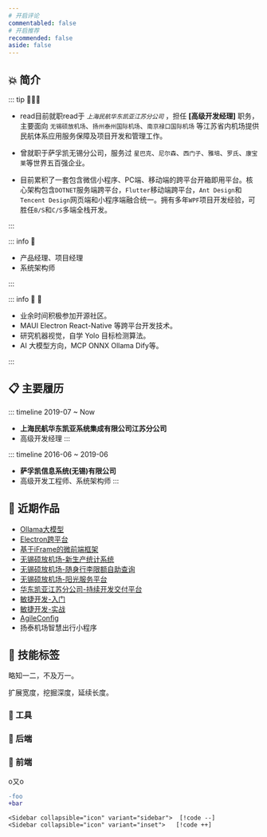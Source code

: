 ```yaml
---
# 开启评论
commentabled: false
# 开启推荐
recommended: false
aside: false
---
```


<script lang="ts" setup>
import ShadowLogo from '@vp/components/ShadowLogo.vue'
</script>

<ShadowLogo />
<!-- <text class="resume-title">为你定制 发现精彩</text> -->

<PyramidLoader />

## 💥 简介 ##


<HrefCard url="https://changweihua.github.io/" title="CMONO.NET" description="https://changweihua.github.io/" logo="/logo.svg" class="my-5" />

::: tip 👨🏻‍💻

- read目前就职read于 *`上海民航华东凯亚江苏分公司`* ，担任 **[高级开发经理]** 职务，主要面向 `无锡硕放机场`、`扬州泰州国际机场`、`南京禄口国际机场` 等江苏省内机场提供民航体系应用服务保障及项目开发和管理工作。

- 曾就职于萨孚凯无锡分公司，服务过 `星巴克`、`尼尔森`、`西门子`、`雅培`、`罗氏`、`康宝莱`等世界五百强企业。

- 目前累积了一套包含微信小程序、PC端、移动端的跨平台开箱即用平台。核心架构包含`DOTNET`服务端跨平台，`Flutter`移动端跨平台，`Ant Design`和`Tencent Design`网页端和小程序端融合统一。拥有多年`WPF`项目开发经验，可胜任`B/S`和`C/S`多端全栈开发。

:::

::: info 🔎

- 产品经理、项目经理
- 系统架构师

:::

::: info 📌 🎯

- 业余时间积极参加开源社区。
- MAUI Electron React-Native 等跨平台开发技术。
- 研究机器视觉，自学 Yolo 目标检测算法。
- AI 大模型方向，MCP ONNX Ollama Dify等。

:::


## 📋 主要履历 ##

::: timeline 2019-07 ~ Now
- **上海民航华东凯亚系统集成有限公司江苏分公司**
- 高级开发经理
:::

::: timeline 2016-06 ~ 2019-06
- **萨孚凯信息系统(无锡)有限公司**
- 高级开发工程师、系统架构师
:::

## 🥇 近期作品 ##

- [Ollama大模型](/zh-CN/manual/ollama_anythingllm.md)
- [Electron跨平台](/zh-CN/gallery/electron_app.md)
- [基于iFrame的微前端框架](/zh-CN/gallery/web_app.md)
- [无锡硕放机场-新生产统计系统](/zh-CN/gallery/maui.md)
- [无锡硕放机场-随身行李限额自助查询](/zh-CN/gallery/baggage_measurer.md)
- [无锡硕放机场-阳光服务平台](/zh-CN/gallery/sunny-land.md)
- [华东凯亚江苏分公司-持续开发交付平台](/pdfs/持续开发交付平台.pdf)
- [敏捷开发-入门](/pdfs/敏捷开发-入门.pdf)
- [敏捷开发-实战](/pdfs/敏捷开发-实战.pdf)
- [AgileConfig](/pdfs/AgileConfig.pdf)
- 扬泰机场智慧出行小程序

## 💯 技能标签 ##

略知一二，不及万一。

扩展宽度，挖掘深度，延续长度。

<!-- #### 后端技术栈

<p>
  <img src="https://img.shields.io/badge/-Spring-6DB33F?logo=Spring&logoColor=FFF" alt="Spring" style="display: inline-block;" />&nbsp;
  <img src="https://img.shields.io/badge/-Spring%20Boot-6DB33F?logo=Spring-Boot&logoColor=FFF" alt="Spring Boot" style="display: inline-block;" />&nbsp;
  <img src="https://img.shields.io/badge/-MySQL-4479A1?logo=MySQL&logoColor=FFF" alt="MySQL" style="display: inline-block;" />&nbsp;
  <img src="https://img.shields.io/badge/-MariaDB-A9A9A9?logo=MariaDB&logoColor=003545" alt="MariaDB" style="display: inline-block;" />&nbsp;
  <img src="https://img.shields.io/badge/-PostgreSQL-C0C0C0?logo=PostgreSQL&logoColor=4169E1" alt="PostgreSQL" style="display: inline-block;" />&nbsp;
  <img src="https://img.shields.io/badge/-Oracle-C0C0C0?logo=Oracle&logoColor=F80000" alt="Oracle" style="display: inline-block;" />&nbsp;
  <img src="https://img.shields.io/badge/-Microsoft%20SQL%20Server-D3D3D3?logo=Microsoft-SQL-Server&logoColor=CC2927" alt="Microsoft SQL Server" style="display: inline-block;" />&nbsp;
  <img src="https://img.shields.io/badge/-Redis-DC382D?logo=Redis&logoColor=FFF" alt="Redis" style="display: inline-block;" />&nbsp;
  <img src="https://img.shields.io/badge/-MongoDB-47A248?logo=MongoDB&logoColor=FFF" alt="MongoDB" style="display: inline-block;" />&nbsp;
  <img src="https://img.shields.io/badge/-RabbitMQ-FF6600?logo=RabbitMQ&logoColor=FFF" alt="RabbitMQ" style="display: inline-block;" />&nbsp;
  <img src="https://img.shields.io/badge/-Solr-D9411E?logo=Apache-Solr&logoColor=FFF" alt="Solr" style="display: inline-block;" />&nbsp;
  <img src="https://img.shields.io/badge/-ElasticSearch-005571?logo=ElasticSearch&logoColor=FFF" alt="ElasticSearch" style="display: inline-block;" />&nbsp;
  <img src="https://img.shields.io/badge/-Logstash-A9A9A9?logo=Logstash&logoColor=005571" alt="Logstash" style="display: inline-block;" />&nbsp;
  <img src="https://img.shields.io/badge/-Kibana-A9A9A9?logo=Kibana&logoColor=005571" alt="Kibana" style="display: inline-block;" />&nbsp;
  <img src="https://img.shields.io/badge/-Kafka-C0C0C0?logo=Apache-Kafka&logoColor=231F20" alt="Kafka" style="display: inline-block;" />&nbsp;
  <img src="https://img.shields.io/badge/-Consul-F24C53?logo=Consul&logoColor=FFF" alt="Consul" style="display: inline-block;" />&nbsp;
  <img src="https://img.shields.io/badge/-Tomcat-F8DC75?logo=Apache-Tomcat&logoColor=000" alt="Tomcat" style="display: inline-block;" />&nbsp;
  <img src="https://img.shields.io/badge/-JUnit5-25A162?logo=JUnit5&logoColor=FFF" alt="JUnit5" style="display: inline-block;" />&nbsp;
  <img src="https://img.shields.io/badge/-Liquibase-2962FF?logo=Liquibase&logoColor=FFF" alt="Liquibase" style="display: inline-block;" />&nbsp;
  <img src="https://img.shields.io/badge/-Maven-C71A36?logo=Apache-Maven&logoColor=FFF" alt="Maven" style="display: inline-block;" />&nbsp;
  <img src="https://img.shields.io/badge/-Gradle-D3D3D3?logo=Gradle&logoColor=02303A" alt="Gradle" style="display: inline-block;" />&nbsp;
  <img src="https://img.shields.io/badge/-Spring%20Security-6DB33F?logo=Spring-Security&logoColor=FFF" alt="Spring Security" style="display: inline-block;" />&nbsp;
  <img src="https://img.shields.io/badge/-Hibernate-59666C?logo=Hibernate&logoColor=FFF" alt="Hibernate" style="display: inline-block;" />&nbsp;
  <img src="https://img.shields.io/badge/-JSON-000?logo=JSON&logoColor=FFF" alt="JSON" style="display: inline-block;" />&nbsp;
  <img src="https://img.shields.io/badge/-JWT-000?logo=JSON-Web-Tokens&logoColor=FFF" alt="JWT" style="display: inline-block;" />&nbsp;
  <img src="https://img.shields.io/badge/-Java-F78C40?logo=OpenJDK&logoColor=FFF" alt="Java" style="display: inline-block;" />&nbsp;
  <img src="https://img.shields.io/badge/-Python-A9A9A9?logo=Python&logoColor=3776AB" alt="Python" style="display: inline-block;" />&nbsp;
  <img src="https://img.shields.io/badge/-Android-C0C0C0?logo=Android&logoColor=3DDC84" alt="Android" style="display: inline-block;" />&nbsp;
  <img src="https://img.shields.io/badge/-Go-DCDCDC?logo=Go&logoColor=00ADD8" alt="Go" style="display: inline-block;" />&nbsp;
  <img src="https://img.shields.io/badge/-GraphQL-FFF?logo=GraphQL&logoColor=E10098" alt="GraphQL" style="display: inline-block;" />&nbsp;
</p>

#### 前端技术栈

<p>
  <img src="https://img.shields.io/badge/-Vue3-C0C0C0?logo=Vue.js&logoColor=4FC08D" alt="Vue3" style="display: inline-block;" />&nbsp;
  <img src="https://img.shields.io/badge/-TypeScript-C0C0C0?logo=TypeScript&logoColor=3178C6" alt="TypeScript" style="display: inline-block;" />&nbsp;
  <img src="https://img.shields.io/badge/-Ant%20Design-C0C0C0?logo=Ant-Design&logoColor=0170FE" alt="Ant Design" style="display: inline-block;" />&nbsp;
  <img src="https://img.shields.io/badge/-Node.js-D3D3D3?logo=Node.js&logoColor=339933" alt="Node.js" style="display: inline-block;" />&nbsp;
  <img src="https://img.shields.io/badge/-Vite-D3D3D3?logo=Vite&logoColor=646CFF" alt="Vite" style="display: inline-block;" />&nbsp;
  <img src="https://img.shields.io/badge/-Webpack-D3D3D3?logo=Webpack&logoColor=8DD6F9" alt="Webpack" style="display: inline-block;" />&nbsp;
  <img src="https://img.shields.io/badge/-NPM-C0C0C0?logo=npm&logoColor=CB3837" alt="NPM" style="display: inline-block;" />&nbsp;
  <img src="https://img.shields.io/badge/-Axios-C0C0C0?logo=Axios&logoColor=5A29E4" alt="Axios" style="display: inline-block;" />&nbsp;
  <img src="https://img.shields.io/badge/-ESLint-C0C0C0?logo=ESLint&logoColor=4B32C3" alt="ESLint" style="display: inline-block;" />&nbsp;
  <img src="https://img.shields.io/badge/-jQuery-0769AD?logo=jQuery&logoColor=FFF" alt="jQuery" style="display: inline-block;" />&nbsp;
  <img src="https://img.shields.io/badge/-Bootstrap-7952B3?logo=Bootstrap&logoColor=FFF" alt="BootStrap" style="display: inline-block;" />&nbsp;
  <img src="https://img.shields.io/badge/-ECharts-C0C0C0?logo=Apache-ECharts&logoColor=AA344D" alt="ECharts" style="display: inline-block;" />&nbsp;
  <img src="https://img.shields.io/badge/-JavaScript-A9A9A9?logo=JavaScript&logoColor=F7DF1E" alt="JavaScript" style="display: inline-block;" />&nbsp;
  <img src="https://img.shields.io/badge/-HTML5-A9A9A9?logo=HTML5&logoColor=E34F26" alt="HTML5" style="display: inline-block;" />&nbsp;
  <img src="https://img.shields.io/badge/-CSS3-A9A9A9?logo=CSS3&logoColor=1572B6" alt="CSS3" style="display: inline-block;" />&nbsp;
  <img src="https://img.shields.io/badge/-Tailwind%20CSS-FFF?logo=Tailwind-CSS&logoColor=06B6D4" alt="Tailwind CSS" style="display: inline-block;" />&nbsp;
  <img src="https://img.shields.io/badge/-Less-D3D3D3?logo=Less&logoColor=1D365D" alt="Less" style="display: inline-block;" />&nbsp;
</p>

#### DevOps

<p>
  <img src="https://img.shields.io/badge/-Git-F05032?logo=Git&logoColor=FFF" alt="Git" style="display: inline-block;" />&nbsp;
  <img src="https://img.shields.io/badge/-GitHub-181717?logo=GitHub&logoColor=FFF" alt="GitHub" style="display: inline-block;" />&nbsp;
  <img src="https://img.shields.io/badge/-Gitee-C71D23?logo=Gitee&logoColor=FFF" alt="Gitee" style="display: inline-block;" />&nbsp;
  <img src="https://img.shields.io/badge/-GitLab-FC6D26?logo=GitLab&logoColor=FFF" alt="gitlab" style="display: inline-block;" />&nbsp;
  <img src="https://img.shields.io/badge/-GitHub%20Actions-2088FF?logo=GitHub-Actions&logoColor=FFF" alt="GitHub Actions" style="display: inline-block;" />&nbsp;
  <img src="https://img.shields.io/badge/-Jenkins-D24939?logo=Jenkins&logoColor=000" alt="Jenkins" style="display: inline-block;" />&nbsp;
  <img src="https://img.shields.io/badge/-SonarQube-A9A9A9?logo=SonarQube&logoColor=4E9BCD" alt="SonarQube" style="display: inline-block;" />&nbsp;
  <img src="https://img.shields.io/badge/-Docker-2496ED?logo=Docker&logoColor=FFF" alt="Docker" style="display: inline-block;" />&nbsp;
  <img src="https://img.shields.io/badge/-Harbor-FFF?logo=Harbor&logoColor=60B932" alt="Harbor" style="display: inline-block;" />&nbsp;
  <img src="https://img.shields.io/badge/-Kubernetes-326CE5?logo=Kubernetes&logoColor=FFF" alt="Kubernetes" style="display: inline-block;" />&nbsp;
  <img src="https://img.shields.io/badge/-CentOS-262577?logo=CentOS&logoColor=FFF" alt="CentOS" style="display: inline-block;" />&nbsp;
  <img src="https://img.shields.io/badge/-Ubuntu-E95420?logo=Ubuntu&logoColor=FFF" alt="Ubuntu" style="display: inline-block;" />&nbsp;
</p>

#### 运维技术栈

<p>
  <img src="https://img.shields.io/badge/-阿里云-FF6A00?logo=Alibaba-Cloud&logoColor=FFF" alt="阿里云" style="display: inline-block;" />&nbsp;
  <img src="https://img.shields.io/badge/-Nginx-009639?logo=Nginx&logoColor=FFF" alt="Nginx" style="display: inline-block;" />&nbsp;
  <img src="https://img.shields.io/badge/-VMware-607078?logo=VMware&logoColor=FFF" alt="VMware" style="display: inline-block;" />&nbsp;
  <img src="https://img.shields.io/badge/-Prometheus-C0C0C0?logo=Prometheus&logoColor=E6522C" alt="Prometheus" style="display: inline-block;" />&nbsp;
  <img src="https://img.shields.io/badge/-Grafana-DCDCDC?logo=Grafana&logoColor=F46800" alt="Grafana" style="display: inline-block;" />&nbsp;
  <img src="https://img.shields.io/badge/-Ansible-FFF?logo=Ansible&logoColor=EE0000" alt="Ansible" style="display: inline-block;" />&nbsp;
  <img src="https://img.shields.io/badge/-Lua-FFF?&logo=Lua&logoColor=2C2D72" alt="Lua" style="display: inline-block;" />&nbsp;
</p>

#### 测试技术栈

<p>
  <img src="https://img.shields.io/badge/-Postman-FF6C37?logo=Postman&logoColor=FFF" alt="Postman" style="display: inline-block;" />&nbsp;
  <img src="https://img.shields.io/badge/-JMeter-D3D3D3?logo=Apache-JMeter&logoColor=D22128" alt="JMeter" style="display: inline-block;" />&nbsp;
</p>

#### 开发工具

<p>
  <img src="https://img.shields.io/badge/-Intellij%20IDEA-000?logo=Intellij-IDEA&logoColor=FFF" alt="Intellij IDEA" style="display: inline-block;" />&nbsp;
  <img src="https://img.shields.io/badge/-Eclipse-2C2255?logo=Eclipse&logoColor=FFF" alt="Eclipse" style="display: inline-block;" />&nbsp;
  <img src="https://img.shields.io/badge/-WebStorm-000?logo=WebStorm&logoColor=FFF" alt="WebStorm" style="display: inline-block;" />&nbsp;
  <img src="https://img.shields.io/badge/-PyCharm-C0C0C0?logo=PyCharm&logoColor=000" alt="PyCharm" style="display: inline-block;" />&nbsp;
  <img src="https://img.shields.io/badge/-Android%20Studio-C0C0C0?logo=Android-Studio&logoColor=3DDC84" alt="Android Studio" style="display: inline-block;" />&nbsp;
  <img src="https://img.shields.io/badge/-VSCode-C0C0C0?logo=Visual-Studio-Code&logoColor=007ACC" alt="VSCode" style="display: inline-block;" />&nbsp;
</p>

#### 其他

<p>
  <img src="https://img.shields.io/badge/-Markdown-000?logo=Markdown&logoColor=FFF" alt="Markdown" style="display: inline-block;" />&nbsp;
  <img src="https://img.shields.io/badge/-WordPress-21759B?logo=WordPress&logoColor=FFF" alt="WordPress" style="display: inline-block;" />&nbsp;
  <img src="https://img.shields.io/badge/-GitHub%20Pages-222?logo=GitHub-Pages&logoColor=FFF" alt="GitHub Pages" style="display: inline-block;" />&nbsp;
  <img src="https://img.shields.io/badge/-Adobe%20Photoshop-A9A9A9?logo=Adobe-Photoshop&logoColor=31A8FF" alt="Adobe Photoshop" style="display: inline-block;" />&nbsp;
</p>
 -->

### 🧮 工具 ###

<div class="flex flex-wrap gap-2">

<m-icon icon="logos:centos-icon" :width="96" :height="96" />
<m-icon icon="logos:docker-icon" :width="96" :height="96" />
<m-icon icon="logos:docker" :width="96" :height="96" />
<m-icon icon="logos:kubernetes" :width="96" :height="96" />
<m-icon icon="logos:letsencrypt" :width="96" :height="96" />
<m-icon icon="logos:microsoft-windows" :width="96" :height="96" />
<m-icon icon="logos:rabbitmq" :width="96" :height="96" />
<m-icon icon="logos:stackoverflow" :width="96" :height="96" />
<m-icon icon="logos:logos-mono" :width="96" :height="96" />
<m-icon icon="logos:grafana" :width="96" :height="96" />
<m-icon icon="logos:gravatar" :width="96" :height="96" />
<m-icon icon="logos:gradle" :width="96" :height="96" />
<m-icon icon="logos:postman" :width="96" :height="96" />
<m-icon icon="logos:jenkins" :width="96" :height="96" />
<m-icon icon="logos:github-octocat" :width="96" :height="96" />
<m-icon icon="logos:gitlab" :width="96" :height="96" />
<m-icon icon="logos:git" :width="96" :height="96" />
<m-icon icon="logos:github-actions" :width="96" :height="96" />

</div>

### 🌸 后端 ###

<div class="flex flex-wrap gap-2">

<m-icon icon="logos:bash" :width="96" :height="96" />
<m-icon icon="logos:bing" :width="96" :height="96" />
<m-icon icon="logos:c-sharp" :width="96" :height="96" />
<m-icon icon="logos:codeigniter-icon" :width="96" :height="96" />
<m-icon icon="logos:editorconfig" :width="96" :height="96" />
<m-icon icon="logos:kotlin" :width="96" :height="96" />
<m-icon icon="logos:markdown" :width="96" :height="96" />
<m-icon icon="logos:lua" :width="96" :height="96" />
<m-icon icon="logos:mariadb" :width="96" :height="96" />
<m-icon icon="logos:microsoft" :width="96" :height="96" />
<m-icon icon="logos:microsoft-onedrive" :width="96" :height="96" />
<m-icon icon="logos:mongodb" :width="96" :height="96" />
<m-icon icon="logos:mysql" :width="96" :height="96" />
<m-icon icon="logos:nginx" :width="96" :height="96" />
<m-icon icon="logos:nodejs" :width="96" :height="96" />
<m-icon icon="logos:npm" :width="96" :height="96" />
<m-icon icon="logos:oracle" :width="96" :height="96" />
<m-icon icon="logos:python" :width="96" :height="96" />
<m-icon icon="logos:redis" :width="96" :height="96" />
<m-icon icon="logos:sqlite" :width="96" :height="96" />
<m-icon icon="logos:visual-studio" :width="96" :height="96" />
<m-icon icon="logos:visual-studio-code" :width="96" :height="96" />

</div>

### 🌸 前端 ###

<div class="flex flex-wrap gap-2">

<m-icon icon="logos:ant-design" :width="96" :height="96" />
<m-icon icon="logos:angular-icon" :width="96" :height="96" />
<m-icon icon="logos:axios" :width="96" :height="96" />
<m-icon icon="logos:babel" :width="96" :height="96" />
<m-icon icon="logos:bootstrap" :width="96" :height="96" />
<m-icon icon="logos:chrome" :width="96" :height="96" />
<m-icon icon="logos:css-3" :width="96" :height="96" />
<m-icon icon="logos:dojo-toolkit" :width="96" :height="96" />
<m-icon icon="logos:element" :width="96" :height="96" />
<m-icon icon="logos:electron" :width="96" :height="96" />
<m-icon icon="logos:flutter" :width="96" :height="96" />
<m-icon icon="logos:html-5" :width="96" :height="96" />
<m-icon icon="logos:mdn" :width="96" :height="96" />
<m-icon icon="logos:hugo" :width="96" :height="96" />
<m-icon icon="logos:ionic" :width="96" :height="96" />
<m-icon icon="logos:jquery" :width="96" :height="96" />
<m-icon icon="logos:jquery-mobile" :width="96" :height="96" />
<m-icon icon="logos:less" :width="96" :height="96" />
<m-icon icon="logos:pinia" :width="96" :height="96" />
<m-icon icon="logos:react" :width="96" :height="96" />
<m-icon icon="logos:tailwindcss" :width="96" :height="96" />
<m-icon icon="logos:tsnode" :width="96" :height="96" />
<m-icon icon="logos:typescript" :width="96" :height="96" />
<m-icon icon="logos:vitejs" :width="96" :height="96" />
<m-icon icon="logos:vue" :width="96" :height="96" />

</div>


o又o

```diff
-foo
+bar
```

```text
<Sidebar collapsible="icon" variant="sidebar">  [!code --]
<Sidebar collapsible="icon" variant="inset">   [!code ++]
```
